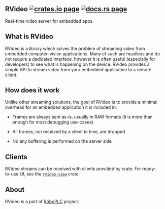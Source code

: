 <h2>
  RVideo
  <a href="https://crates.io/crates/rvideo"><img alt="crates.io page" src="https://img.shields.io/crates/v/rvideo.svg"></img></a>
  <a href="https://docs.rs/rvideo"><img alt="docs.rs page" src="https://docs.rs/rvideo/badge.svg"></img></a>
</h2>

Real-time video server for embedded apps.

## What is RVideo

RVideo is a library which solves the problem of streaming video from embedded
computer-vision applications. Many of such are headless and do not require a
dedicated interface, however it is often useful (especially for developers) to
see what is happening on the device. RVideo provides a simple API to stream
video from your embedded application to a remote client.

## How does it work

Unlike other streaming solutions, the goal of RVideo is to provide a minimal
overhead for an embedded application it is included in:

* Frames are always sent as-is, usually in RAW formats (it is more than enough
  for most debugging use-cases)

* All frames, not received by a client in time, are dropped

* No any buffering is performed on the server side

## Clients

RVideo streams can be received with clients provided by crate. For ready-to-use
UI, see the [`rvideo-view`](https://crates.io/crates/rvideo-view) crate.

## About

RVideo is a part of [RoboPLC](https://www.roboplc.com/) project.
